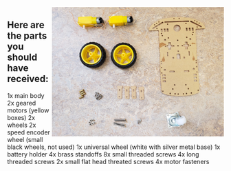 <img src="/Images/chassis_parts.jpg" width=400 align=right>

## Here are the parts you should have received:
1x main body
2x geared motors (yellow boxes)
2x wheels
2x speed encoder wheel (small black wheels, not used)
1x universal wheel (white with silver metal base)
1x battery holder
4x brass standoffs
8x small threaded screws
4x long threaded screws
2x small flat head threated screws
4x motor fasteners
